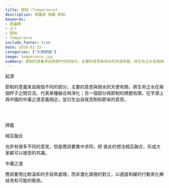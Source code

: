 ```yaml
---
title: 節制 (Temperance)
description: 塔羅牌 牌義 節制
keywords:
- 塔羅牌
- 占卜
- 節制
- Temperance
include_footer: true
date: 2020-01-15
categories: ["大牌牌義"]
image: temperance.jpg
summary: 節制的意義來自兩個不同的部分，主要的意思與倒水的天使有關，將生命之水在兩個杯子之間交流，代表某種融合與淨化。
---
```


<p class="title is-3">起源</p>
<p class="subtitle is-6">
節制的意義來自兩個不同的部分，主要的意思與倒水的天使有關，將生命之水在兩個杯子之間交流，代表某種融合與淨化；另一個部分與節制的標題有關，在字源上與中國的中庸之道意義相近，並衍生出自我克制和節省的意思。
</p>

<br/><br/>
<p class="title is-3">牌義</p>
<p class="subtitle is-4">相互融合</p>
<p class="subtitle is-6">也許有很多不同的意見，但是應該要異中求同，把 彼此的想法相互融合，形成大家都可以接受的共識。</p>
<p class="subtitle is-4">中庸之道</p>
<p class="subtitle is-6">應該要用比較溫和的手段來處理，而非激化兩極的對立，以適度和緩的行動來化解歧見和可能的衝突。</p>
